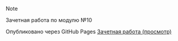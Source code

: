 > [!NOTE]
> Зачетная работа по модулю №10

Опубликовано через GitHub Pages  [Зачетная работа (просмотр)](https://mchubarov.github.io/urban/hw10/index.html)